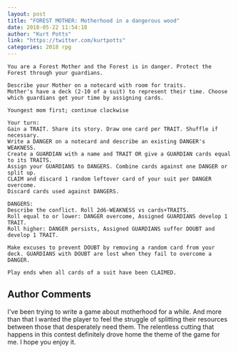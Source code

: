 ```yaml
---
layout: post
title: "FOREST MOTHER: Motherhood in a dangerous wood"
date: 2018-05-22 11:54:18
author: "Kurt Potts"
link: "https://twitter.com/kurtpotts"
categories: 2018 rpg
---
```

```
You are a Forest Mother and the Forest is in danger. Protect the Forest through your guardians.

Describe your Mother on a notecard with room for traits. 
Mother's have a deck (2-10 of a suit) to represent their time. Choose which guardians get your time by assigning cards.

Youngest mom first; continue clockwise

Your turn:
Gain a TRAIT. Share its story. Draw one card per TRAIT. Shuffle if necessary.
Write a DANGER on a notecard and describe an existing DANGER's WEAKNESS.
Create a GUARDIAN with a name and TRAIT OR give a GUARDIAN cards equal to its TRAITS.
Assign your GUARDIANS to DANGERS. Combine cards against one DANGER or split up.
CLAIM and discard 1 random leftover card of your suit per DANGER overcome.
Discard cards used against DANGERS.

DANGERS:
Describe the conflict. Roll 2d6-WEAKNESS vs cards+TRAITS.
Roll equal to or lower: DANGER overcome, Assigned GUARDIANS develop 1 TRAIT.
Roll higher: DANGER persists, Assigned GUARDIANS suffer DOUBT and develop 1 TRAIT. 

Make excuses to prevent DOUBT by removing a random card from your deck. GUARDIANS with DOUBT are lost when they fail to overcome a DANGER.

Play ends when all cards of a suit have been CLAIMED.
```
## Author Comments 

I've been trying to write a game about motherhood for a while. And more than that I wanted the player to feel the struggle of splitting their resources between those that desperately need them. The relentless cutting that happens in this contest definitely drove home the theme of the game for me. I hope you enjoy it.
